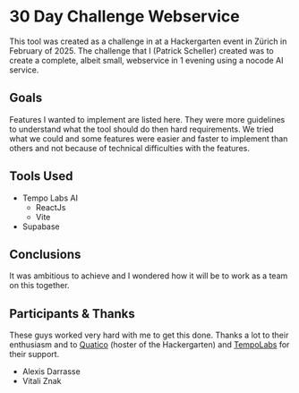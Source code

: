 # 30 Day Challenge Webservice

This tool was created as a challenge in at a Hackergarten event in Zürich in February of 2025. The challenge that I (Patrick Scheller) created was to create a complete, albeit small, webservice in 1 evening using a nocode AI service.

## Goals
Features I wanted to implement are listed here. They were more guidelines to understand what the tool should do then hard requirements. We tried what we could and some features were easier and faster to implement than others and not because of technical difficulties with the features.


## Tools Used
* Tempo Labs AI
	* ReactJs
	* Vite
* Supabase

## Conclusions
It was ambitious to achieve and I wondered how it will be to work as a team on this together.

## Participants & Thanks
These guys worked very hard with me to get this done. Thanks a lot to their enthusiasm and to [Quatico](https://www.quatico.com/) (hoster of the Hackergarten) and [TempoLabs](https://www.tempo.new/) for their support.
* Alexis Darrasse
* Vitali Znak
